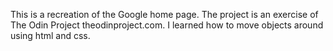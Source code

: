 This is a recreation of the Google home page. The project is an exercise of The Odin Project theodinproject.com.
I learned how to move objects around using html and css.
